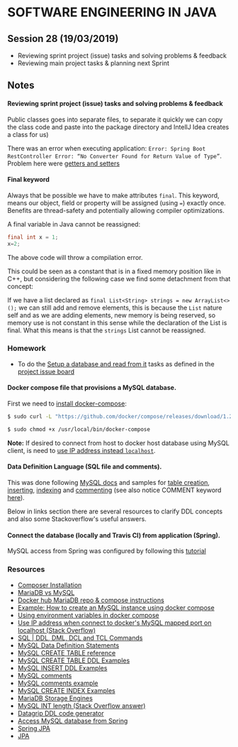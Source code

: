 # SOFTWARE ENGINEERING IN JAVA

## Session 28 (19/03/2019)

- Reviewing sprint project (issue) tasks and solving problems & feedback
- Reviewing main project tasks  & planning next Sprint

## Notes

#### Reviewing sprint project (issue) tasks and solving problems & feedback

Public classes goes into separate files, to separate it quickly we can copy the class code and paste into the package directory and IntellJ Idea creates a class for us)

There was an error when executing application: `Error: Spring Boot RestController Error: “No Converter Found for Return Value of Type”`.  Problem here were [getters and setters](https://dzone.com/articles/spring-boot-restcontroller-error-no-converter-foun)

#### Final keyword

Always that be possible we have to make attributes `final`. This keyword, means our object, field or property will be assigned (using `=`) exactly once. Benefits are thread-safety and potentially allowing compiler optimizations.

A final variable in Java cannot be reassigned:
```java
final int x = 1;
x=2;
```
The above code will throw a compilation error.

This could be seen as a constant that is in a fixed memory position like in C++, but considering the following case we find some detachment from that concept:

If we have a list declared as `final List<String> strings = new ArrayList<>();` we can still add and remove elements, this is because the `List` nature self and as we are adding elements, new memory is being reserved, so memory use is not constant in this sense while the declaration of the List is final. What this means is that the `strings` List cannot be reassigned.


### Homework

- To do the [Setup a database and read from it](https://github.com/javarb/wallet/issues/5) tasks as defined in the [project issue board](https://github.com/javarb/wallet/projects/2)

####  Docker compose file that provisions a MySQL database.

First we need to [install docker-compose][1]:

```bash
$ sudo curl -L "https://github.com/docker/compose/releases/download/1.24.0/docker-compose-$(uname -s)-$(uname -m)" -o /usr/local/bin/docker-compose

$ sudo chmod +x /usr/local/bin/docker-compose
```

**Note:** If desired to connect from host to docker host database using MySQL client, is need to [use IP address instead `localhost`][13].

#### Data Definition Language (SQL file and comments).

This was done following [MySQL docs][19] and samples for [table creation][2], [inserting][3], [indexing][20] and [commenting][4] (see also notice COMMENT keyword [here][5]).

Below in links section there are several resources to clarify DDL concepts and also some Stackoverflow's useful answers.

#### Connect the database (locally and Travis CI) from application (Spring).

MySQL access from Spring was configured by following this [tutorial][16]

### Resources

- [Composer Installation][1]
- [MariaDB vs MySQL][7]
- [Docker hub MariaDB repo & compose instructions][10]
- [Example: How to create an MySQL instance using docker compose][12]
- [Using environment variables in docker compose][11]
- [Use IP address when connect to docker's MySQL mapped port on localhost (Stack Overflow)][13]
- [SQL | DDL, DML, DCL and TCL Commands][14]
- [MySQL Data Definition Statements][19]
- [MySQL CREATE TABLE reference][5] 
- [MySQL CREATE TABLE DDL Examples][2]
- [MySQL INSERT DDL Examples][3]
- [MySQL comments][4]
- [MySQL comments example][6]
- [MySQL CREATE INDEX Examples][20]
- [MariaDB Storage Engines][8]
- [MySQL INT length (Stack Overflow answer)][9]
- [Datagrip DDL code generator][15]
- [Access MySQL database from Spring][16]
- [Spring JPA][17]
- [JPA][18]

[1]: https://docs.docker.com/compose/install/
[2]: http://www.mysqltutorial.org/mysql-create-table/
[3]: http://www.mysqltutorial.org/mysql-insert-statement.aspx
[4]: https://dev.mysql.com/doc/en/comments.html
[5]: https://dev.mysql.com/doc/refman/8.0/en/create-table.html
[6]: https://stackoverflow.com/a/9099699
[7]: https://hackr.io/blog/mariadb-vs-mysql
[8]: https://mariadb.com/kb/en/library/choosing-the-right-storage-engine/
[9]: https://stackoverflow.com/a/27519793
[10]:  https://hub.docker.com/_/mariadb
[11]:  https://docs.docker.com/compose/environment-variables/
[12]:https://medium.com/@chrischuck35/how-to-create-a-mysql-instance-with-docker-compose-1598f3cc1bee
[13]: https://serverfault.com/a/306423
[14]: https://www.geeksforgeeks.org/sql-ddl-dml-dcl-tcl-commands/
[15]:https://www.jetbrains.com/datagrip/features/generation.html
[16]:https://spring.io/guides/gs/accessing-data-mysql/
[17]:https://spring.io/projects/spring-data-jpa
[18]: https://wikipedia.org/wiki/Java_Persistence_API
[19]: https://dev.mysql.com/doc/refman/8.0/en/sql-syntax-data-definition.html
[20]: http://www.mysqltutorial.org/mysql-index/mysql-create-index/

